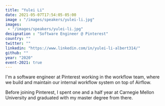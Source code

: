 ```yaml
---
title: "Yulei Li"
date: 2021-05-07T17:54:05-05:00
image : "/images/speakers/yulei-li.jpg"
images: 
 - "/images/speakers/yulei-li.jpg"
designation : "Software Engineer @ Pinterest"
country: ""
twitter: ""
linkedin: "https://www.linkedin.com/in/yulei-li-albert314/"
github: ""
year: "2020"
event-2021: true
---
```


I'm a software engineer at Pinterest working in the workflow team, where we build and maintain our internal workflow system on top of Airflow.

Before joining Pinterest, I spent one and a half year at Carnegie Mellon University and graduated with my master degree from there.